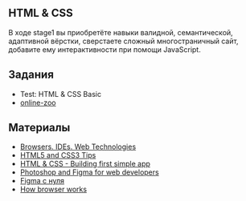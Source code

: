 ## HTML & CSS

В ходе stage1 вы приобретёте навыки валидной, семантической, адаптивной вёрстки, сверстаете сложный многостраничный сайт, добавите ему интерактивности при помощи JavaScript.

## Задания

- Test: HTML & CSS Basic
- [online-zoo](tasks/online-zoo.md)

## Материалы

- [Browsers. IDEs. Web Technologies](https://youtu.be/nd2VYxOsOwY)
- [HTML5 and CSS3 Tips](https://youtu.be/2iCgf03rx1I)
- [HTML & CSS - Building first simple app](https://youtu.be/B0RuI1L5r9Q)
- [Photoshop and Figma for web developers](https://youtu.be/9XEMnVakz-A)
- [Figma с нуля](https://youtu.be/z6mlqOGmjQQ)
- [How browser works](https://youtu.be/gdriDw-ciH8)